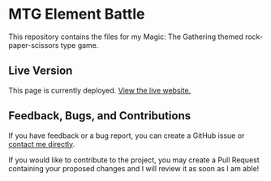 # MTG Element Battle

This repository contains the files for my Magic: The Gathering themed rock-paper-scissors type game.

## Live Version

This page is currently deployed. [View the live website.](https://www.nhcarrigan.com/mtg-element-battle)

## Feedback, Bugs, and Contributions

If you have feedback or a bug report, you can create a GitHub issue or [contact me directly](https://contact.nhcarrigan.com).

If you would like to contribute to the project, you may create a Pull Request containing your proposed changes and I will review it as soon as I am able!
